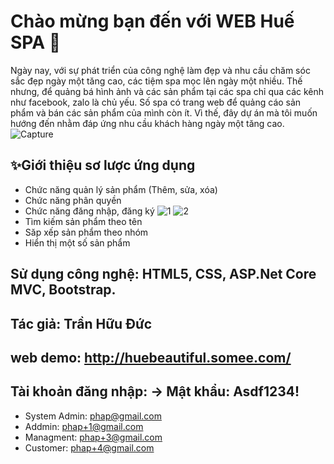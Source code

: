 # Chào mừng bạn đến với WEB Huế SPA 👋
  Ngày nay, với sự phát triển của công nghệ làm đẹp và nhu cầu chăm sóc sắc đẹp ngày một tăng cao, các tiệm spa mọc lên ngày một nhiều. Thế nhưng, để quảng bá hình ảnh và các sản phẩm tại các spa chỉ qua các kênh như facebook, zalo là chủ yếu. Số spa có trang web để quảng cáo sản phẩm và bán các sản phẩm của mình còn ít. Vì thế, đây dự án mà tôi muốn hướng đến nhằm đáp ứng nhu cầu khách hàng ngày một tăng cao.
  ![Capture](https://user-images.githubusercontent.com/61449720/93989045-a0fb0480-fdb3-11ea-96b6-3b8aaaa61c14.PNG)
  ## ✨Giới thiệu sơ lược ứng dụng
  - Chức năng quản lý sản phẩm (Thêm, sửa, xóa)
  - Chức năng phân quyền
  - Chức năng đăng nhập, đăng ký
![1](https://user-images.githubusercontent.com/61449720/93990060-d8b67c00-fdb4-11ea-8288-07e87bfddc93.PNG)
![2](https://user-images.githubusercontent.com/61449720/93990063-db18d600-fdb4-11ea-935a-4c9ab383e86e.PNG)
  - Tìm kiếm sản phẩm theo tên
  - Săp xếp sản phẩm theo nhóm
  - Hiển thị một số sản phẩm
  ## Sử dụng công nghệ: HTML5, CSS, ASP.Net Core MVC, Bootstrap.
  ## Tác giả: Trần Hữu Đức
  ## web demo: http://huebeautiful.somee.com/
  ## Tài khoản đăng nhập: -> Mật khẩu: Asdf1234!
  - System Admin: phap@gmail.com 
  - Addmin: phap+1@gmail.com
  - Managment: 	phap+3@gmail.com
  - Customer: phap+4@gmail.com	

  
